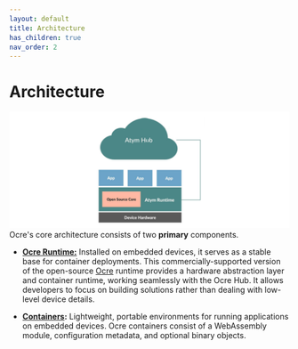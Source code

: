 ```yaml
---
layout: default
title: Architecture
has_children: true
nav_order: 2
---
```


# Architecture

![](ocre_solution.png)
Ocre's core architecture consists of two **primary** components.

- **[Ocre Runtime:](../architecture/runtime/)** Installed on embedded devices, it serves as a stable base for container deployments. This commercially-supported version of the open-source [Ocre](https://lfedge.org/projects/ocre/) runtime provides a hardware abstraction layer and container runtime, working seamlessly with the Ocre Hub. It allows developers to focus on building solutions rather than dealing with low-level device details.

- **[Containers](../architecture/containers/):** Lightweight, portable environments for running applications on embedded devices. Ocre containers consist of a WebAssembly module, configuration metadata, and optional binary objects. 